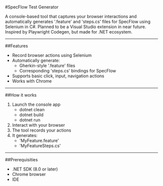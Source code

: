 #SpecFlow Test Generator

A console-based tool that captures your browser interactions and automatically generates '.feature' and 'steps.cs' files for SpecFlow using Selenium in C#.
Planned to be a Visual Studio extension in near future.
Inspired by Playwright Codegen, but made for .NET ecosystem.

---

##Features

- Record browser actions using Selenium
- Automatically generate:
  - Gherkin-style '.feature' files
  - Corresponding 'steps.cs' bindings for SpecFlow
- Supports basic click, input, navigation actions
- Works with Chrome

---

##How it works
1. Launch the console app
   - dotnet clean
   - dotnet build
   - dotnet run
2. Interact with your browser
3. The tool records your actions
4. It generates:
   - 'MyFeature.feature'
   - 'MyFeatureSteps.cs'

---

##Prerequisities

- .NET SDK (8.0 or later)
- Chrome browser
- IDE
